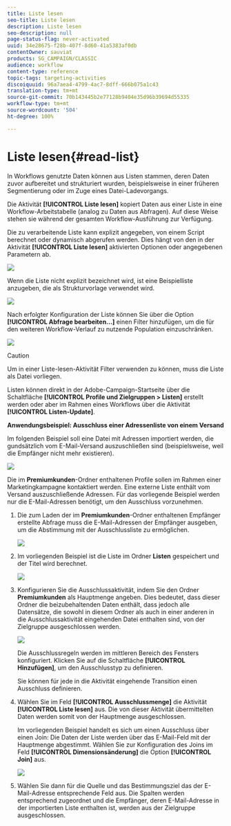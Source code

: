```yaml
---
title: Liste lesen
seo-title: Liste lesen
description: Liste lesen
seo-description: null
page-status-flag: never-activated
uuid: 34e28675-f28b-407f-8d60-41a5383af0db
contentOwner: sauviat
products: SG_CAMPAIGN/CLASSIC
audience: workflow
content-type: reference
topic-tags: targeting-activities
discoiquuid: 96a7aea4-4799-4ac7-8dff-666b075a1c43
translation-type: tm+mt
source-git-commit: 70b143445b2e77128b9404e35d96b39694d55335
workflow-type: tm+mt
source-wordcount: '504'
ht-degree: 100%

---
```



# Liste lesen{#read-list}

In Workflows genutzte Daten können aus Listen stammen, deren Daten zuvor aufbereitet und strukturiert wurden, beispielsweise in einer früheren Segmentierung oder im Zuge eines Datei-Ladevorgangs.

Die Aktivität **[!UICONTROL Liste lesen]** kopiert Daten aus einer Liste in eine Workflow-Arbeitstabelle (analog zu Daten aus Abfragen). Auf diese Weise stehen sie während der gesamten Workflow-Ausführung zur Verfügung.

Die zu verarbeitende Liste kann explizit angegeben, von einem Script berechnet oder dynamisch abgerufen werden. Dies hängt von den in der Aktivität **[!UICONTROL Liste lesen]** aktivierten Optionen oder angegebenen Parametern ab.

![](assets/list_edit_select_option_01.png)

Wenn die Liste nicht explizit bezeichnet wird, ist eine Beispielliste anzugeben, die als Strukturvorlage verwendet wird.

![](assets/s_advuser_list_template_select.png)

Nach erfolgter Konfiguration der Liste können Sie über die Option **[!UICONTROL Abfrage bearbeiten...]** einen Filter hinzufügen, um die für den weiteren Workflow-Verlauf zu nutzende Population einzuschränken.

![](assets/wf_readlist_1.png)

>[!CAUTION]
>
>Um in einer Liste-lesen-Aktivität Filter verwenden zu können, muss die Liste als Datei vorliegen.

Listen können direkt in der Adobe-Campaign-Startseite über die Schaltfläche **[!UICONTROL Profile und Zielgruppen > Listen]** erstellt werden oder aber im Rahmen eines Workflows über die Aktivität **[!UICONTROL Listen-Update]**.

**Anwendungsbeispiel: Ausschluss einer Adressenliste von einem Versand**

Im folgenden Beispiel soll eine Datei mit Adressen importiert werden, die gundsätzlich vom E-Mail-Versand auszuschließen sind (beispielsweise, weil die Empfänger nicht mehr existieren).

![](assets/s_advuser_list_read_sample_1.png)

Die im **Premiumkunden**-Ordner enthaltenen Profile sollen im Rahmen einer Marketingkampagne kontaktiert werden. Eine externe Liste enthält vom Versand auszuschließende Adressen. Für das vorliegende Beispiel werden nur die E-Mail-Adressen benötigt, um den Ausschluss vorzunehmen.

1. Die zum Laden der im **Premiumkunden**-Ordner enthaltenen Empfänger erstellte Abfrage muss die E-Mail-Adressen der Empfänger ausgeben, um die Abstimmung mit der Ausschlussliste zu ermöglichen.

   ![](assets/s_advuser_list_read_sample_0.png)

1. Im vorliegenden Beispiel ist die Liste im Ordner **Listen** gespeichert und der Titel wird berechnet.

   ![](assets/s_advuser_list_read_sample_2.png)

1. Konfigurieren Sie die Ausschlussaktivität, indem Sie den Ordner **Premiumkunden** als Hauptmenge angeben. Dies bedeutet, dass dieser Ordner die beizubehaltenden Daten enthält, dass jedoch alle Datensätze, die sowohl in diesem Ordner als auch in einer anderen in die Ausschlussaktivität eingehenden Datei enthalten sind, von der Zielgruppe ausgeschlossen werden.

   ![](assets/s_advuser_list_read_sample_3.png)

   Die Ausschlussregeln werden im mittleren Bereich des Fensters konfiguriert. Klicken Sie auf die Schaltfläche **[!UICONTROL Hinzufügen]**, um den Ausschlusstyp zu definieren.

   Sie können für jede in die Aktivität eingehende Transition einen Ausschluss definieren.

1. Wählen Sie im Feld **[!UICONTROL Ausschlussmenge]** die Aktivität **[!UICONTROL Liste lesen]** aus. Die von dieser Aktivität übermittelten Daten werden somit von der Hauptmenge ausgeschlossen.

   Im vorliegenden Beispiel handelt es sich um einen Ausschluss über einen Join: Die Daten der Liste werden über das E-Mail-Feld mit der Hauptmenge abgestimmt. Wählen Sie zur Konfiguration des Joins im Feld **[!UICONTROL Dimensionsänderung]** die Option **[!UICONTROL Join]** aus.

   ![](assets/s_advuser_list_read_sample_4.png)

1. Wählen Sie dann für die Quelle und das Bestimmungsziel das der E-Mail-Adresse entsprechende Feld aus. Die Spalten werden entsprechend zugeordnet und die Empfänger, deren E-Mail-Adresse in der importierten Liste enthalten ist, werden aus der Zielgruppe ausgeschlossen.

